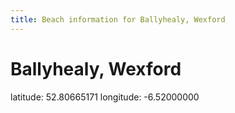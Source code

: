 ```yaml
---
title: Beach information for Ballyhealy, Wexford
---
```

# Ballyhealy, Wexford 

<div class="location-info">latitude: 52.80665171 longitude: -6.52000000</div>
<div></div>